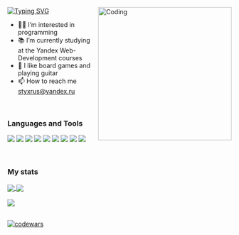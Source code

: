 <a href="https://git.io/typing-svg"><img src="https://readme-typing-svg.herokuapp.com?font=Fira+Code&size=20&duration=3500&pause=1000&color=32CD32&width=450&height=40&lines=Hi%2C+I%E2%80%99m+Ruslan+Yarmukhametov;And+I%60m+a+beginner+FrontEnd+Developer" alt="Typing SVG" /></a>
<img align="right" alt="Coding" width="300" src="https://camo.githubusercontent.com/c1dcb74cc1c1835b1d716f5051499a2814c683c806b15f04b0eba492863703e9/68747470733a2f2f63646e2e6472696262626c652e636f6d2f75736572732f3733303730332f73637265656e73686f74732f363538313234332f6176656e746f2e676966">
- 👨‍💻 I’m interested in programming
- 📚 I’m currently studying at the Yandex Web-Development courses
- 🎸 I like board games and playing guitar
- 📫 How to reach me styxrus@yandex.ru

<br/>

<h3>Languages and Tools</h3>

<img src="https://img.shields.io/badge/html5-003140?style=for-the-badge&logo=html5&logoColor=default"/> <img src="https://img.shields.io/badge/css3-003140?style=for-the-badge&logo=css3&logoColor=default"/> <img src="https://img.shields.io/badge/sass-003140?style=for-the-badge&logo=sass&logoColor=default"/> <img src="https://img.shields.io/badge/javascript-003140?style=for-the-badge&logo=javascript&logoColor=default"/> <img src="https://img.shields.io/badge/typescript-003140?style=for-the-badge&logo=typescript&logoColor=default"/> <img src="https://img.shields.io/badge/react-003140?style=for-the-badge&logo=react&logoColor=default"/> <img src="https://img.shields.io/badge/redux-003140?style=for-the-badge&logo=redux&logoColor=default"/> <img src="https://img.shields.io/badge/jest-003140?style=for-the-badge&logo=jest&logoColor=default"/> <img src="https://img.shields.io/badge/cypress-003140?style=for-the-badge&logo=cypress&logoColor=default"/>

<br/>

<h3>My stats</h3>

<a href="https://github.com/anuraghazra/github-readme-stats">
  <img align="center" src="https://github-readme-stats.vercel.app/api?username=ruslanyar&hide=issues&count_private=true&&card_width=400show_icons=true&bg_color=003140&title_color=32CD32&text_color=CECECE&icon_color=32CD32&border_radius=5&border_color=32CD32" />
</a>
<a href="https://github.com/anuraghazra/github-readme-stats">
  <img align="center" src="https://github-readme-stats.vercel.app/api/top-langs/?username=ruslanyar&layout=compact&card_width=350&bg_color=003140&title_color=32CD32&text_color=CECECE&border_radius=5&border_color=32CD32">
</a>

<br/>
<br/>

<a href="https://git.io/streak-stats" align="center">
  <img align="center" src="https://streak-stats.demolab.com?user=ruslanyar&theme=dark&border_radius=5&date_format=j%20M%5B%20Y%5D&background=003140&ring=32CD32&fire=CD543C&sideNums=32CD32&currStreakLabel=CECECE&border=32CD32" />
</a>

<br/>
<br/>

[![codewars](https://www.codewars.com/users/ruslanyar/badges/small)](https://www.codewars.com/users/ruslanyar)
